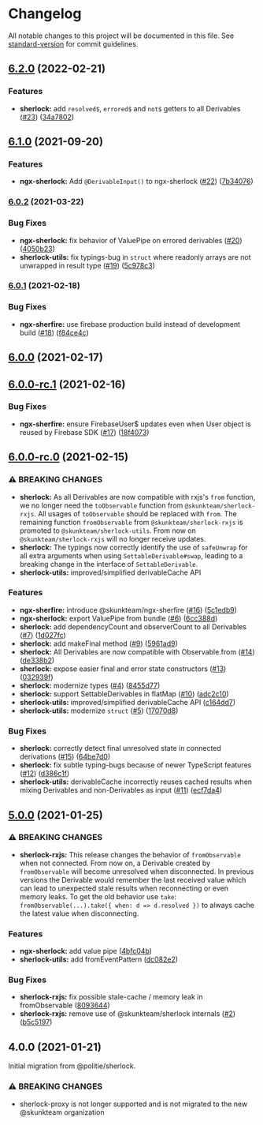 # Changelog

All notable changes to this project will be documented in this file. See [standard-version](https://github.com/conventional-changelog/standard-version) for commit guidelines.

## [6.2.0](https://github.com/skunkteam/sherlock/compare/v6.1.0...v6.2.0) (2022-02-21)

### Features

-   **sherlock:** add `resolved$`, `errored$` and `not$` getters to all Derivables ([#23](https://github.com/skunkteam/sherlock/issues/23)) ([34a7802](https://github.com/skunkteam/sherlock/commit/34a780239d5eb5d94a0d4223b4b86019218b2884))

## [6.1.0](https://github.com/skunkteam/sherlock/compare/v6.0.2...v6.1.0) (2021-09-20)

### Features

-   **ngx-sherlock:** Add `@DerivableInput()` to ngx-sherlock ([#22](https://github.com/skunkteam/sherlock/issues/22)) ([7b34076](https://github.com/skunkteam/sherlock/commit/7b34076e198d9bf31e9706fe60c1b9db66db722e))

### [6.0.2](https://github.com/skunkteam/sherlock/compare/v6.0.1...v6.0.2) (2021-03-22)

### Bug Fixes

-   **ngx-sherlock:** fix behavior of ValuePipe on errored derivables ([#20](https://github.com/skunkteam/sherlock/issues/20)) ([4050b23](https://github.com/skunkteam/sherlock/commit/4050b2388224389453786738140b9db95382b37e))
-   **sherlock-utils:** fix typings-bug in `struct` where readonly arrays are not unwrapped in result type ([#19](https://github.com/skunkteam/sherlock/issues/19)) ([5c978c3](https://github.com/skunkteam/sherlock/commit/5c978c36f4b8860787e6022a2b451746ab5aff69))

### [6.0.1](https://github.com/skunkteam/sherlock/compare/v6.0.0...v6.0.1) (2021-02-18)

### Bug Fixes

-   **ngx-sherfire:** use firebase production build instead of development build ([#18](https://github.com/skunkteam/sherlock/issues/18)) ([f84ce4c](https://github.com/skunkteam/sherlock/commit/f84ce4c785430a4f68173e542db671b5b851320c))

## [6.0.0](https://github.com/skunkteam/sherlock/compare/v6.0.0-rc.1...v6.0.0) (2021-02-17)

## [6.0.0-rc.1](https://github.com/skunkteam/sherlock/compare/v6.0.0-rc.0...v6.0.0-rc.1) (2021-02-16)

### Bug Fixes

-   **ngx-sherfire:** ensure FirebaseUser$ updates even when User object is reused by Firebase SDK ([#17](https://github.com/skunkteam/sherlock/issues/17)) ([18f4073](https://github.com/skunkteam/sherlock/commit/18f407374af766e4c76a9327167316fad403f5c9))

## [6.0.0-rc.0](https://github.com/skunkteam/sherlock/compare/v5.0.0...v6.0.0-rc.0) (2021-02-15)

### ⚠ BREAKING CHANGES

-   **sherlock:** As all Derivables are now compatible with rxjs's `from` function, we no longer need the `toObservable` function from `@skunkteam/sherlock-rxjs`. All usages of `toObservable` should be replaced with `from`. The remaining function `fromObservable` from `@skunkteam/sherlock-rxjs` is promoted to `@skunkteam/sherlock-utils`. From now on `@skunkteam/sherlock-rxjs` will no longer receive updates.
-   **sherlock:** The typings now correctly identify the use of `safeUnwrap` for all extra arguments when using `SettableDerivable#swap`, leading to a breaking change in the interface of `SettableDerivable`.
-   **sherlock-utils:** improved/simplified derivableCache API

### Features

-   **ngx-sherfire:** introduce @skunkteam/ngx-sherfire ([#16](https://github.com/skunkteam/sherlock/issues/16)) ([5c1edb9](https://github.com/skunkteam/sherlock/commit/5c1edb9ce2b830c8fa8607a4a07fdaf9fb652ad1))
-   **ngx-sherlock:** export ValuePipe from bundle ([#6](https://github.com/skunkteam/sherlock/issues/6)) ([6cc388d](https://github.com/skunkteam/sherlock/commit/6cc388d9a836b9244fcea23b9ab621b1b21fd6c7))
-   **sherlock:** add dependencyCount and observerCount to all Derivables ([#7](https://github.com/skunkteam/sherlock/issues/7)) ([1d027fc](https://github.com/skunkteam/sherlock/commit/1d027fc163dbf95ee0b8305cb673f1473b42b4e7))
-   **sherlock:** add makeFinal method ([#9](https://github.com/skunkteam/sherlock/issues/9)) ([5961ad9](https://github.com/skunkteam/sherlock/commit/5961ad90cb4ea10f2a52b80e6d45cf558f215cbf))
-   **sherlock:** All Derivables are now compatible with Observable.from ([#14](https://github.com/skunkteam/sherlock/issues/14)) ([de338b2](https://github.com/skunkteam/sherlock/commit/de338b26f0a10de3197f86d5e74be8fca3587fba))
-   **sherlock:** expose easier final and error state constructors ([#13](https://github.com/skunkteam/sherlock/issues/13)) ([032939f](https://github.com/skunkteam/sherlock/commit/032939fc0996436206cc91dbb46a9395b66b44d7))
-   **sherlock:** modernize types ([#4](https://github.com/skunkteam/sherlock/issues/4)) ([8455d77](https://github.com/skunkteam/sherlock/commit/8455d77aea9dc7e593614c2227554093278c8f64))
-   **sherlock:** support SettableDerivables in flatMap ([#10](https://github.com/skunkteam/sherlock/issues/10)) ([adc2c10](https://github.com/skunkteam/sherlock/commit/adc2c10f5872a62672cb0e60c7944be569d41e5d))
-   **sherlock-utils:** improved/simplified derivableCache API ([c164dd7](https://github.com/skunkteam/sherlock/commit/c164dd7e6dbd1c3413f9ec3f5a948176fc9c7da2))
-   **sherlock-utils:** modernize `struct` ([#5](https://github.com/skunkteam/sherlock/issues/5)) ([17070d8](https://github.com/skunkteam/sherlock/commit/17070d8a439c8be940d013023d18086facf89fc3))

### Bug Fixes

-   **sherlock:** correctly detect final unresolved state in connected derivations ([#15](https://github.com/skunkteam/sherlock/issues/15)) ([64be7d0](https://github.com/skunkteam/sherlock/commit/64be7d05854770b4a324a91f43680fdc3a5a9fe5))
-   **sherlock:** fix subtle typing-bugs because of newer TypeScript features ([#12](https://github.com/skunkteam/sherlock/issues/12)) ([d386c1f](https://github.com/skunkteam/sherlock/commit/d386c1fe8e09bc3d274f891bbd028be09e0d606f))
-   **sherlock-utils:** derivableCache incorrectly reuses cached results when mixing Derivables and non-Derivables as input ([#11](https://github.com/skunkteam/sherlock/issues/11)) ([ecf7da4](https://github.com/skunkteam/sherlock/commit/ecf7da41c82267d2b61f1c26c85751b9249ee62c))

## [5.0.0](https://github.com/skunkteam/sherlock/compare/v4.0.0...v5.0.0) (2021-01-25)

### ⚠ BREAKING CHANGES

-   **sherlock-rxjs:** This release changes the behavior of `fromObservable` when not connected. From now on, a Derivable created by `fromObservable` will become unresolved when disconnected. In previous versions the Derivable would remember the last received value which can lead to unexpected stale results when reconnecting or even memory leaks. To get the old behavior use `take`: `fromObservable(...).take({ when: d => d.resolved })` to always cache the latest value when disconnecting.

### Features

-   **ngx-sherlock:** add value pipe ([4bfc04b](https://github.com/skunkteam/sherlock/commit/4bfc04b09cc199f82863691621f69c130f3407e3))
-   **sherlock-utils:** add fromEventPattern ([dc082e2](https://github.com/skunkteam/sherlock/commit/dc082e236072f356adce5da994c72cb5ec342cd3))

### Bug Fixes

-   **sherlock-rxjs:** fix possible stale-cache / memory leak in fromObservable ([8093644](https://github.com/skunkteam/sherlock/commit/8093644220e6f7a12e8aff89ab9d4ad5f991a391))
-   **sherlock-rxjs:** remove use of @skunkteam/sherlock internals ([#2](https://github.com/skunkteam/sherlock/issues/2)) ([b5c5197](https://github.com/skunkteam/sherlock/commit/b5c5197ccb482047059ddba0aae171971e47781c))

## 4.0.0 (2021-01-21)

Initial migration from @politie/sherlock.

### ⚠ BREAKING CHANGES

-   sherlock-proxy is not longer supported and is not migrated to the new @skunkteam organization
